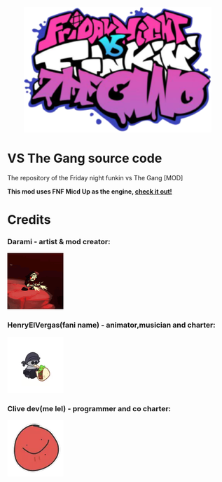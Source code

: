 <p align="center">
	<a href="https://www.youtube.com/watch?v=dQw4w9WgXcQ" target="_blank"><img src="/art/logo.png" alt="fnf vs the gang logo" width="428px" height="286px"></a>
</p>

# VS The Gang source code
The repository of the Friday night funkin vs The Gang [MOD]

**This mod uses FNF Micd Up as the engine, [check it out!](https://github.com/Verwex/Funkin-Mic-d-Up-SC)**

# Credits
### Darami - artist & mod creator:
![darami](art/darami.gif)
### HenryElVergas(fani name) - animator,musician and charter:
![henry el vergas](art/henry.png)
### Clive dev(me lel) - programmer and co charter:
![clive](art/clive.png)
